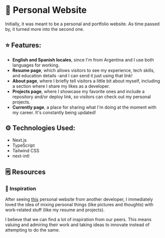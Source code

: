 # 🌹 Personal Website
Initially, it was meant to be a personal and portfolio website. As time passed by, it turned more into the second one.

## ⭐ Features:

- **English and Spanish locales**, since I'm from Argentina and I use both languages for working.
- **Resume page**, which allows visitors to see my experience, tech skills, and education details -and I can send it just using that link!
- **About page**, where I briefly tell visitors a little bit about myself, including a section where I share my likes as a developer.
- **Projects page**, where I showcase my favorite ones and include a repository and/or deploy link, so visitors can check out my personal projects.
- **Currently page**, a place for sharing what I'm doing at the moment with my career. It's constantly being updated!

## ⚙️ Technologies Used:

- Next.js
- TypeScript
- Tailwind CSS
- next-intl

## 🗒️ Resources

### 💭 Inspiration

After seeing [this](https://luzojeda.com/) personal website from another developer, I immediately loved the idea of mixing personal things (like pictures and thoughts) with work-related stuff (like my resume and projects).

I believe that we can find a lot of inspiration from our peers. This means valuing and admiring their work and taking ideas to innovate instead of attempting to do the same.
